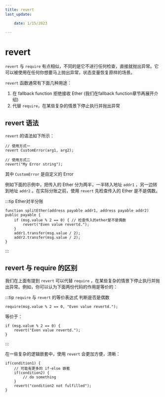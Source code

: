 ```yaml
---
title: revert
last_update:

    date: 1/15/2023

---
```


# revert

`revert` 与 `require` 有点相似，不同的是它不进行任何检查，直接就抛出异常。它可以被使用在任何你想要马上抛出异常，状态变量恢复原样的场景。

`revert` 函数通常有下面几种用途：

1. 在 fallback function 拒绝接收 Ether (我们在fallback function章节再展开介绍)
2. 代替 `require`，在某些复杂的情景下停止执行并抛出异常

## revert 语法

`revert` 的语法如下所示：

```solidity
// 使用方式一
revert CustomError(arg1, arg2);

// 使用方式二
revert("My Error string");
```

其中 `CustomError` 是自定义的 Error

例如下面的示例中，把传入的 Ether 分为两半，一半转入地址 `addr1` ，另一边转到地址 `addr2` 。在实际分账之前，使用 `revert` 先检查传入的 Ether 是不是偶数。

:::tip Ether对半分账

```solidity
function splitEther(address payable addr1, address payable addr2) public payable {
    if (msg.value % 2 == 0) { // 检查传入的ether是不是偶数
        revert("Even value revertd.");
    } 
    addr1.transfer(msg.value / 2);
    addr2.transfer(msg.value / 2);
}
```

:::

## revert 与 require 的区别

我们在上面有提到 `revert` 可以代替 `require` ，在某些复杂的情景下停止执行并抛出异常。例如，你可以认为下面两份代码的作用是等价的：

:::tip `require` 与 `revert` 的等价表达式
判断是否是偶数

```solidity
require(msg.value % 2 == 0, "Even value revertd.");
```

等价于：

```solidity
if (msg.value % 2 == 0) {
    revert("Even value revertd.");
}
```

:::

在一些复杂的逻辑嵌套中，使用 `revert` 会更加方便，清晰：

```solidity
if(condition1) {
    // 可能有更多的 if-else 嵌套
    if(condition2) {
        // do something
    } 
    revert("condition2 not fulfilled");
}
```
